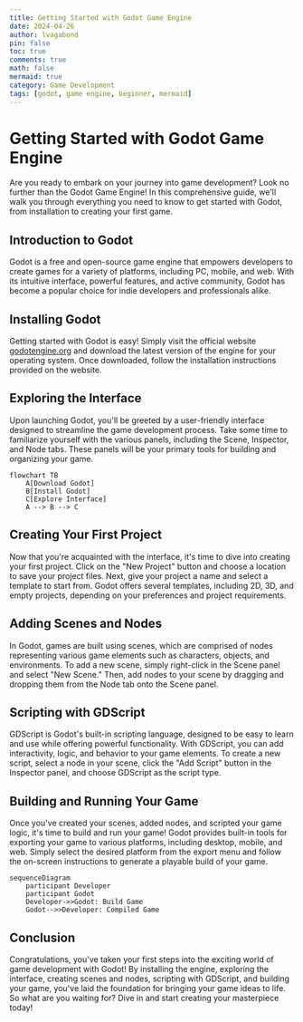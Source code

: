 ```yaml
---
title: Getting Started with Godot Game Engine
date: 2024-04-26
author: lvagabond
pin: false
toc: true
comments: true
math: false
mermaid: true
category: Game Development
tags: [godot, game engine, beginner, mermaid]
---
```


# Getting Started with Godot Game Engine

Are you ready to embark on your journey into game development? Look no further than the Godot Game Engine! In this comprehensive guide, we'll walk you through everything you need to know to get started with Godot, from installation to creating your first game.

## Introduction to Godot

Godot is a free and open-source game engine that empowers developers to create games for a variety of platforms, including PC, mobile, and web. With its intuitive interface, powerful features, and active community, Godot has become a popular choice for indie developers and professionals alike.

## Installing Godot

Getting started with Godot is easy! Simply visit the official website [godotengine.org](https://godotengine.org/) and download the latest version of the engine for your operating system. Once downloaded, follow the installation instructions provided on the website.

## Exploring the Interface

Upon launching Godot, you'll be greeted by a user-friendly interface designed to streamline the game development process. Take some time to familiarize yourself with the various panels, including the Scene, Inspector, and Node tabs. These panels will be your primary tools for building and organizing your game.

  
```mermaid
flowchart TB
    A[Download Godot]
    B[Install Godot]
    C[Explore Interface]
    A --> B --> C
```

## Creating Your First Project

Now that you're acquainted with the interface, it's time to dive into creating your first project. Click on the "New Project" button and choose a location to save your project files. Next, give your project a name and select a template to start from. Godot offers several templates, including 2D, 3D, and empty projects, depending on your preferences and project requirements.

## Adding Scenes and Nodes

In Godot, games are built using scenes, which are comprised of nodes representing various game elements such as characters, objects, and environments. To add a new scene, simply right-click in the Scene panel and select "New Scene." Then, add nodes to your scene by dragging and dropping them from the Node tab onto the Scene panel.

## Scripting with GDScript

GDScript is Godot's built-in scripting language, designed to be easy to learn and use while offering powerful functionality. With GDScript, you can add interactivity, logic, and behavior to your game elements. To create a new script, select a node in your scene, click the "Add Script" button in the Inspector panel, and choose GDScript as the script type.

## Building and Running Your Game

Once you've created your scenes, added nodes, and scripted your game logic, it's time to build and run your game! Godot provides built-in tools for exporting your game to various platforms, including desktop, mobile, and web. Simply select the desired platform from the export menu and follow the on-screen instructions to generate a playable build of your game.

  

```mermaid
sequenceDiagram
    participant Developer
    participant Godot
    Developer->>Godot: Build Game
    Godot-->>Developer: Compiled Game
```


## Conclusion

Congratulations, you've taken your first steps into the exciting world of game development with Godot! By installing the engine, exploring the interface, creating scenes and nodes, scripting with GDScript, and building your game, you've laid the foundation for bringing your game ideas to life. So what are you waiting for? Dive in and start creating your masterpiece today!